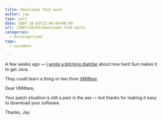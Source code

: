 ```yaml
---
title: Downloads that work
author: jay
type: post
date: 2007-10-03T15:04:04+00:00
url: /2007/10/03/downloads-that-work/
categories:
  - Uncategorized
tags:
  - sysadmin

---
```

A few weeks ago — [I wrote a bitching diatribe][1] about how hard Sun makes it to get Java.

They could learn a thing or two from [VMWare][2].

Dear VMWare,

Your patch situation is still a pain in the ass — but thanks for making it easy to download your software.

Thanks, Jay

 [1]: https://rambleon.org/2007/09/04/and-this-is-what-you-changed-your-ticker-too/
 [2]: http://www.vmware.com/download/